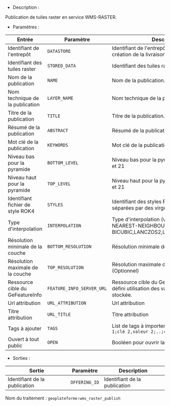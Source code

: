 - Description :

Publication de tuiles raster en service WMS-RASTER.

- Paramètres :

| Entrée           | Paramètre          | Description                                                |
|------------------|--------------------|------------------------------------------------------------|
| Identifiant de l'entrepôt    | `DATASTORE`        | Identifiant de l'entrepôt utilisé pour la création de la livraison.  |
| Identifiant des tuiles raster | `STORED_DATA`      | Identifiant des tuiles raster. |
| Nom de la publication | `NAME`      | Nom de la publication. |
| Nom technique de la publication | `LAYER_NAME`      | Nom technique de la publication. |
| Titre de la publication | `TITLE`      | Titre de la publication. |
| Résumé de la publication | `ABSTRACT`      | Résumé de la publication. |
| Mot clé de la publication | `KEYWORDS`      | Mot clé de la publication. |
| Niveau bas pour la pyramide | `BOTTOM_LEVEL`      | Niveau bas pour la pyramide, valeur entre 1 et 21 |
| Niveau haut pour la pyramide | `TOP_LEVEL`      | Niveau haut pour la pyramide, valeur entre 1 et 21 |
| Identifiant fichier de style ROK4 | `STYLES`      | Identifiant des styles ROK4. Valeurs séparées par des virgules (,) |
| Type d'interpolation | `INTERPOLATION`      | Type d'interpolation (valeur possible : NEAREST-NEIGHBOUR, LINEAR, BICUBIC,LANCZOS2,LANCZOS3,LANCZOS4) |
| Résolution minimale de la couche | `BOTTOM_RESOLUTION`      | Résolution minimale de la couche (Optionnel) |
| Résolution maximale de la couche | `TOP_RESOLUTION`      | Résolution maximale de la couche (Optionnel) |
| Ressource cible du GeFeatureInfo | `FEATURE_INFO_SERVER_URL`      | Ressource cible du GeFeatureInfo, si non défini utilisation des valeurs de la données stockée. |
| Url attribution | `URL_ATTRIBUTION`      | Url attribution |
| Titre attribution | `URL_TITLE`      | Titre attribution |
| Tags à ajouter | `TAGS`  | List de tags à importer. Format `"clé 1,valeur 1;clé 2,valeur 2;..;clé n,valeur n"` |
| Ouvert à tout public | `OPEN`      | Booléen pour ouvrir la publication |

- Sorties :

| Sortie                             | Paramètre                           | Description                    |
|------------------------------------|-------------------------------------|--------------------------------|
| Identifiant de la publication | `OFFERING_ID`        | Identifiant de la publication  |

Nom du traitement : `geoplateforme:wms_raster_publish`
